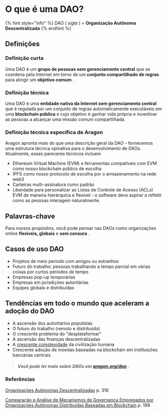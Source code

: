 # O que é uma DAO?

{% hint style="info" %}
DAO ( _sigla_ ) = **Organização Autônoma Descentralizada**
{% endhint %}

## Definições <a href="#defintions" id="defintions"></a>

### Definição curta <a href="#short-definition" id="short-definition"></a>

Uma DAO é um **grupo de pessoas sem gerenciamento central** que se coordena pela Internet em torno de um **conjunto compartilhado de regras** para atingir um **objetivo comum** .

### Definição técnica <a href="#technical-definition" id="technical-definition"></a>

Uma DAO é uma **entidade nativa da Internet sem gerenciamento central** que é regulada por um conjunto de regras automaticamente executáveis ​​em uma **blockchain pública** e cujo objetivo é ganhar vida própria e incentivar as pessoas a alcançar uma missão comum compartilhada.

### Definição técnica específica de Aragon <a href="#aragon-specific-technical-definition" id="aragon-specific-technical-definition"></a>

Aragon apronta mais do que uma descrição geral da DAO - fornecemos uma estrutura técnica opinativa para o desenvolvimento de DAOs. Atualmente, esses pareceres técnicos incluem

* Ethereum Virtual Machine (EVM) e ferramentas compatíveis com EVM como nosso blockchain público de escolha
* IPFS como nosso protocolo de escolha por o armazenamento na rede web3&#x20;
* Carteiras multi-assinatura como padrão
* Liberdade para personalizar as Listas de Controle de Acesso (ACLs) EVM de maneira hierárquica e flexível - o software deve aspirar a refletir como as pessoas interagem naturalmente.

## Palavras-chave <a href="#key-words" id="key-words"></a>

Para nossos propósitos, você pode pensar nas DAOs como organizações online **flexíveis, globais** e **sem censura** .

## **Casos de uso DAO** <a href="#dao-use-cases" id="dao-use-cases"></a>

* Projetos de meio período com amigos ou estranhos
* Futuro do trabalho: pessoas trabalhando a tempo parcial em várias coisas por curtos períodos de tempo
* Empresas pop-up temporárias
* Empresas em jurisdições autoritárias
* Equipes globais e distribuídas

## **Tendências em todo o mundo que aceleram a adoção do DAO** <a href="#trends-around-the-world-accelerating-dao-adoption" id="trends-around-the-world-accelerating-dao-adoption"></a>

* A ascensão dos autoritários populistas
* O futuro do trabalho (remoto e distribuído)
* O crescente problema do "desplataformar"
* A ascensão das finanças descentralizadas
* A [crescente ](https://medium.com/complex-systems-channel/teams-a-manifesto-7490eab144fa)[complexidade](https://necsi-edu.translate.goog/complexity-rising-from-human-beings-to-human-civilization-a-complexity-profile?\_x\_tr\_sl=en&\_x\_tr\_tl=pt&\_x\_tr\_hl=es-419&\_x\_tr\_pto=wapp) da civilização humana
* Crescente adoção de moedas baseadas na blockchain em instituições bancárias centrais

> #### _Você pode ler mais sobre DAOs em_ [_aragon.org/dao_](https://aragon.org/dao) _._ <a href="#you-can-read-more-about-daos-at-aragon.org-dao." id="you-can-read-more-about-daos-at-aragon.org-dao."></a>

### Referências <a href="#references" id="references"></a>

​[Organizações Autónomas Descentralizadas](https://ojs-victoria-ac-nz.translate.goog/vuwlr/article/view/6573?\_x\_tr\_sl=en&\_x\_tr\_tl=pt&\_x\_tr\_hl=es-419&\_x\_tr\_pto=wapp) p. 316

​[Comparação e Análise de Mecanismos de Governança Empregados por Organizações Autônomas Distribuídas Baseadas em Blockchain](https://ieeexplore.ieee.org/document/8428782) p. 196
